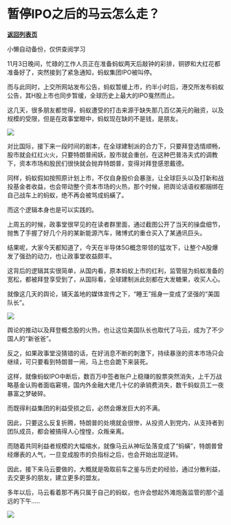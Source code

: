 # 暂停IPO之后的马云怎么走？

[**返回列表页**](/gzh/政事堂2019)

小懒自动备份，仅供查阅学习

11月3日晚间，忙碌的工作人员正在准备蚂蚁两天后敲钟的彩排，铜锣和大红花都准备好了，突然接到了紧急通知，蚂蚁集团IPO被叫停。  

  

而与此同时，上交所网站发布公告，蚂蚁暂缓上市，约半小时后，港交所发布蚂蚁公告，其H股上市也同步暂缓，全球历史上最大的IPO戛然而止。

  

这几天，很多朋友都觉得，蚂蚁遭受的打击来源于缺失那几百亿美元的融资，以及规模的受限，但是在政事堂眼中，蚂蚁现在缺的不是钱，是朋友。  

  

![](https://mmbiz.qpic.cn/mmbiz_jpg/rxhS23yu8cOFKAxbQLLKb7WvQqzSiaRENfrVByNf7Azvbwh7RoqtIF41Uib5TrOQZYGf2tDpY2iamEUXZp5LJPtag/640?wx_fmt=jpeg)

  

对比国际，接下来一段时间的剧本，在全球建制派的合力下，只要拜登选情顺畅，股市就会红红火火，只要特朗普闹妖，股市就会重创，在这种巴普洛夫式的调教下，资本市场和股民们很快就会抛弃特朗普，变得对拜登感恩戴德。

  

同样，蚂蚁假如按照原计划上市，不仅自身股价会暴涨，让全球巨头以及打新和战投基金者收益，也会带动整个资本市场的火热，那个时候，把舆论话语权都捆绑在自己战车上的蚂蚁，绝不再会被骂成蚂蟥了。

  

而这个逻辑本身也是可以实践的。

  

上周五的时候，政事堂很罕见的在读者群里面，通过截图公开了当天的操盘细节，抛售了手握了好几个月的某新能源汽车，赌博式的重仓买入了某通讯巨头。  

  

结果呢，大家今天都知道了，今天在半导体5G概念带领的猛攻下，让整个A股爆发了强劲的动力，也让政事堂收益颇丰。

  

这背后的逻辑其实很简单，从国内看，原本蚂蚁上市的红利，监管层为蚂蚁准备的宽松，都被拜登享受到了，从国际看，全球建制派此刻都在大发糖果，收买人心。

  

就像这几天的舆论，铺天盖地的媒体宣传之下，“睡王”摇身一变成了坚强的“美国队长”。

  

![](https://mmbiz.qpic.cn/mmbiz_jpg/rxhS23yu8cOFKAxbQLLKb7WvQqzSiaRENAGric7V6aCrhbDbWroc4WpM0PTyB5tfHZiaNHz88mLSjoA56j6DXC1Ow/640?wx_fmt=jpeg)

  

舆论的推动以及拜登概念股的火热，也让这位美国队长也取代了马云，成为了不少国人的“新爸爸”。  

  

反之，如果政事堂没猜错的话，在好消息不断的刺激下，持续暴涨的资本市场只会继续，可只要看到特朗普一闹，马上也会跪下来装死。

  

这样，就像蚂蚁IPO中断后，数百万中签者账户上稳赚的股票突然消失，上千万战略基金认购者面临窘境，国内外金融大佬几十亿的承销费消失，数千蚂蚁员工一夜暴富之梦破碎。

  

而既得利益集团的利益受损之后，必然会爆发巨大的不满。  

  

因此，只要这么反复折腾，特朗普的处境就会很惨，从投资人到党内，从支持者到团队成员，都会被搞得人心惶惶，众叛亲离。

  

而随着共同利益者规模的大幅缩水，就像马云从神坛坠落变成了“蚂蟥”，特朗普曾经爆表的人气，一旦变成股市的负指标之后，也会开始出现逆转。

  

因此，接下来马云要做的，大概就是吸取前车之鉴与历史的经验，通过分散利益，去交更多的朋友，建立更多的盟友。  

  

多年以后，马云看着那不再只属于自己的蚂蚁，也许会想起外滩炮轰监管的那个遥远的下午.....

  

![](https://mmbiz.qpic.cn/mmbiz_jpg/rxhS23yu8cPp0iaKAfe0ZsWfgGcY72o9Nror8TicrtnlDsqzY7y4Kum4fM3X0FMEGlbvm9HvZUiaETSnLt4DHNLbQ/640?wx_fmt=jpeg)


